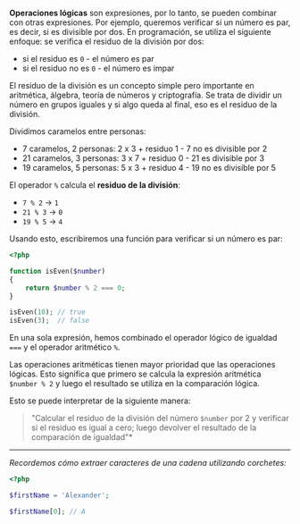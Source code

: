 **Operaciones lógicas** son expresiones, por lo tanto, se pueden combinar con otras expresiones. Por ejemplo, queremos verificar si un número es par, es decir, si es divisible por dos. En programación, se utiliza el siguiente enfoque: se verifica el residuo de la división por dos:

* si el residuo es `0` - el número es par
* si el residuo no es `0` - el número es impar

El residuo de la división es un concepto simple pero importante en aritmética, álgebra, teoría de números y criptografía. Se trata de dividir un número en grupos iguales y si algo queda al final, eso es el residuo de la división.

Dividimos caramelos entre personas:

* 7 caramelos, 2 personas: 2 x 3 + residuo 1 - 7 no es divisible por 2
* 21 caramelos, 3 personas: 3 x 7 + residuo 0 - 21 es divisible por 3
* 19 caramelos, 5 personas: 5 x 3 + residuo 4 - 19 no es divisible por 5

El operador `%` calcula el **residuo de la división**:

* `7 % 2` → `1`
* `21 % 3` → `0`
* `19 % 5` → `4`

Usando esto, escribiremos una función para verificar si un número es par:

```php
<?php

function isEven($number)
{
    return $number % 2 === 0;
}

isEven(10); // true
isEven(3);  // false
```

En una sola expresión, hemos combinado el operador lógico de igualdad `===` y el operador aritmético `%`.

Las operaciones aritméticas tienen mayor prioridad que las operaciones lógicas. Esto significa que primero se calcula la expresión aritmética `$number % 2` y luego el resultado se utiliza en la comparación lógica.

Esto se puede interpretar de la siguiente manera:

> "Calcular el residuo de la división del número `$number` por 2 y verificar si el residuo es igual a cero; luego devolver el resultado de la comparación de igualdad"*

---

*Recordemos cómo extraer caracteres de una cadena utilizando corchetes:*

```php
<?php

$firstName = 'Alexander';

$firstName[0]; // A
```

